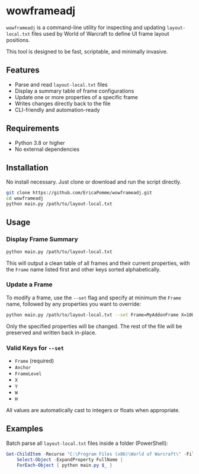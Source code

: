
# wowframeadj

`wowframeadj` is a command-line utility for inspecting and updating `layout-local.txt` files used by World of Warcraft to define UI frame layout positions.

This tool is designed to be fast, scriptable, and minimally invasive.

## Features

- Parse and read `layout-local.txt` files
- Display a summary table of frame configurations
- Update one or more properties of a specific frame
- Writes changes directly back to the file
- CLI-friendly and automation-ready

## Requirements

- Python 3.8 or higher
- No external dependencies

## Installation

No install necessary. Just clone or download and run the script directly.

```bash
git clone https://github.com/EricaPomme/wowframeadj.git
cd wowframeadj
python main.py /path/to/layout-local.txt
````

## Usage

### Display Frame Summary

```bash
python main.py /path/to/layout-local.txt
```

This will output a clean table of all frames and their current properties, with the `Frame` name listed first and other keys sorted alphabetically.

### Update a Frame

To modify a frame, use the `--set` flag and specify at minimum the `Frame` name, followed by any properties you want to override:

```bash
python main.py /path/to/layout-local.txt --set Frame=MyAddonFrame X=100 Y=-200 Anchor=TOPRIGHT
```

Only the specified properties will be changed. The rest of the file will be preserved and written back in-place.

### Valid Keys for `--set`

* `Frame` (required)
* `Anchor`
* `FrameLevel`
* `X`
* `Y`
* `W`
* `H`

All values are automatically cast to integers or floats when appropriate.

## Examples

Batch parse all `layout-local.txt` files inside a folder (PowerShell):

```powershell
Get-ChildItem -Recurse "C:\Program Files (x86)\World of Warcraft\" -Filter layout-local.txt |
    Select-Object -ExpandProperty FullName |
    ForEach-Object { python main.py $_ }
```
